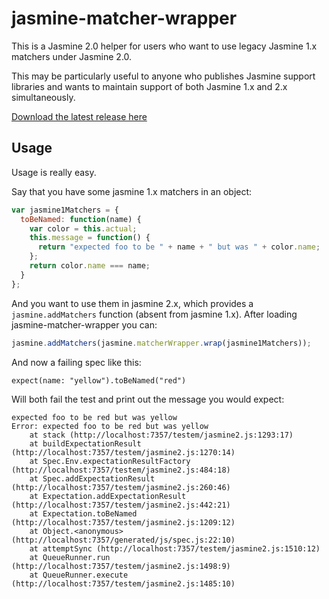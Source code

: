 # jasmine-matcher-wrapper

This is a Jasmine 2.0 helper for users who want to use legacy Jasmine 1.x matchers under Jasmine 2.0.

This may be particularly useful to anyone who publishes Jasmine support libraries and wants to maintain support of both Jasmine 1.x and 2.x simultaneously.

[Download the latest release here](https://github.com/testdouble/jasmine-matcher-wrapper/releases/latest)

## Usage

Usage is really easy.

Say that you have some jasmine 1.x matchers in an object:

``` javascript
var jasmine1Matchers = {
  toBeNamed: function(name) {
    var color = this.actual;
    this.message = function() {
      return "expected foo to be " + name + " but was " + color.name;
    };
    return color.name === name;
  }
};
```

And you want to use them in jasmine 2.x, which provides a `jasmine.addMatchers` function (absent from jasmine 1.x). After loading jasmine-matcher-wrapper you can:

``` javascript
jasmine.addMatchers(jasmine.matcherWrapper.wrap(jasmine1Matchers));
```

And now a failing spec like this:

```
expect(name: "yellow").toBeNamed("red")
```

Will both fail the test and print out the message you would expect:

```
expected foo to be red but was yellow
Error: expected foo to be red but was yellow
    at stack (http://localhost:7357/testem/jasmine2.js:1293:17)
    at buildExpectationResult (http://localhost:7357/testem/jasmine2.js:1270:14)
    at Spec.Env.expectationResultFactory (http://localhost:7357/testem/jasmine2.js:484:18)
    at Spec.addExpectationResult (http://localhost:7357/testem/jasmine2.js:260:46)
    at Expectation.addExpectationResult (http://localhost:7357/testem/jasmine2.js:442:21)
    at Expectation.toBeNamed (http://localhost:7357/testem/jasmine2.js:1209:12)
    at Object.<anonymous> (http://localhost:7357/generated/js/spec.js:22:10)
    at attemptSync (http://localhost:7357/testem/jasmine2.js:1510:12)
    at QueueRunner.run (http://localhost:7357/testem/jasmine2.js:1498:9)
    at QueueRunner.execute (http://localhost:7357/testem/jasmine2.js:1485:10)
```
